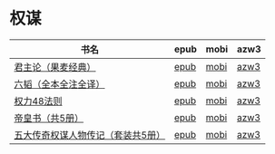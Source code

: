 # 权谋

| 书名 | epub | mobi | azw3 |
| --- | --- | --- | --- |
| [君主论（果麦经典）](http://ct.dalanmei.com/f/31084289-571729491-b9efa8) | [epub](http://ct.dalanmei.com/f/31084289-571729491-b9efa8) | [mobi](http://ct.dalanmei.com/f/31084289-572080638-47fc18) | [azw3](http://ct.dalanmei.com/f/31084289-572108304-1b2c81) |
| [六韬（全本全注全译）](http://ct.dalanmei.com/f/31084289-571679477-17eef6) | [epub](http://ct.dalanmei.com/f/31084289-571679477-17eef6) | [mobi](http://ct.dalanmei.com/f/31084289-572116083-23f6a4) | [azw3](http://ct.dalanmei.com/f/31084289-572156397-2e81d7) |
| [权力48法则](http://ct.dalanmei.com/f/31084289-571647790-87eb92) | [epub](http://ct.dalanmei.com/f/31084289-571647790-87eb92) | [mobi](http://ct.dalanmei.com/f/31084289-572120270-6305c6) | [azw3](http://ct.dalanmei.com/f/31084289-572180569-3e79b0) |
| [帝皇书（共5册）](http://ct.dalanmei.com/f/31084289-571534664-c2fdf9) | [epub](http://ct.dalanmei.com/f/31084289-571534664-c2fdf9) | [mobi](http://ct.dalanmei.com/f/31084289-571804403-1d8e95) | [azw3](http://ct.dalanmei.com/f/31084289-572195513-d05ad1) |
| [五大传奇权谋人物传记（套装共5册）](http://ct.dalanmei.com/f/31084289-571456523-0ba3a2) | [epub](http://ct.dalanmei.com/f/31084289-571456523-0ba3a2) | [mobi](http://ct.dalanmei.com/f/31084289-571788833-81b159) | [azw3](http://ct.dalanmei.com/f/31084289-571893204-44fb7b) |
